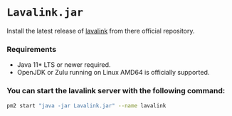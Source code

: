 # `Lavalink.jar`

Install the latest release of [lavalink](https://github.com/freyacodes/Lavalink/releases) from there official repository.

### Requirements

- Java 11* LTS or newer required.
- OpenJDK or Zulu running on Linux AMD64 is officially supported.

### You can start the lavalink server with the following command:

```bash
pm2 start "java -jar Lavalink.jar" --name lavalink
```